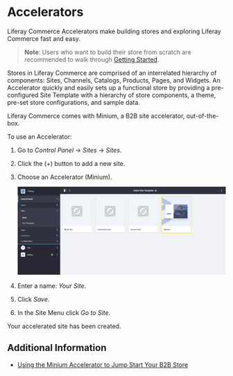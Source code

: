 # Accelerators

Liferay Commerce Accelerators make building stores and exploring Liferay Commerce fast and easy.

> **Note**: Users who want to build their store from scratch are recommended to walk through [Getting Started](../../README.md).

Stores in Liferay Commerce are comprised of an interrelated hierarchy of components: Sites, Channels, Catalogs, Products, Pages, and Widgets. An Accelerator quickly and easily sets up a functional store by providing a pre-configured Site Template with a hierarchy of store components, a theme, pre-set store configurations, and sample data.

Liferay Commerce comes with Minium, a B2B site accelerator, out-of-the-box.

To use an Accelerator:

1. Go to _Control Panel_ → _Sites_ → _Sites_.
1. Click the (+) button to add a new site.
1. Choose an Accelerator (Minium).

    ![Selecting a Site Template](./images/01.png)

1. Enter a name: _Your Site_.
1. Click _Save_.
1. In the Site Menu click _Go to Site_.

Your accelerated site has been created.

## Additional Information

* [Using the Minium Accelerator to Jump Start Your B2B Store](../getting-started/using-the-minium-accelerator-to-jump-start-your-b2b-store.md)
